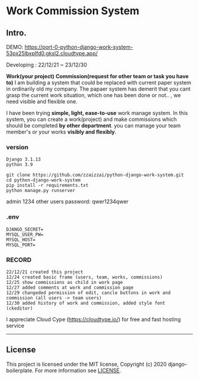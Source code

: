 # Work Commission System

## Intro.

DEMO: https://port-0-python-django-work-system-53px25lbxplfd0.gksl2.cloudtype.app/

Developing : 22/12/21 ~ 23/12/30

**Work(your project)**
**Commission(request for other team or task you have to)**
I am building a system that could be replaced with current paper system in ordinarily old my company. The papaer system has demerit that you cant grasp the current work situation, which one has been done or not.. , we need visible and flexible one.

I have been trying **simple, light, ease-to-use** work manage system.
In this system, you can create a work(project) and make commissions which should be completed **by other department**. you can manage your team member's or your works **visibly and flexibly**.

### version

```
Django 3.1.13
python 3.9
```

```
git clone https://github.com/zzaizzai/python-django-work-system.git
cd python-django-work-system
pip install -r requirements.txt
python manage.py runserver
```

admin 1234
other users password: qwer1234qwer

### .env

```
DJANGO_SECRET=
MYSQL_USER_PW=
MYSQL_HOST=
MYSQL_PORT=
```

### RECORD

```
22/12/21 created this project
12/24 created basic frame (users, team, works, commissions)
12/25 show commissions as child in work page
12/27 added comments at work and commission page
12/29 changeded permission of edit, cancle buttons in work and commission (all users -> team users)
12/30 added history of work and commission, added style font (ckeditor)
```

I appreciate Cloud Cype (https://cloudtype.io/) for free and fast hosting service

---

## License

This project is licensed under the MIT license, Copyright (c) 2020 django-boilerplate. For more information see [LICENSE].

[license]: https://github.com/beingbiplov/django-boilerplate/blob/master/LICENSE
